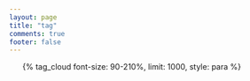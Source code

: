 ```yaml
---
layout: page
title: "tag"
comments: true
footer: false
---
```


<ul class="tag-cloud">{% tag_cloud font-size: 90-210%, limit: 1000, style: para %}</ul>